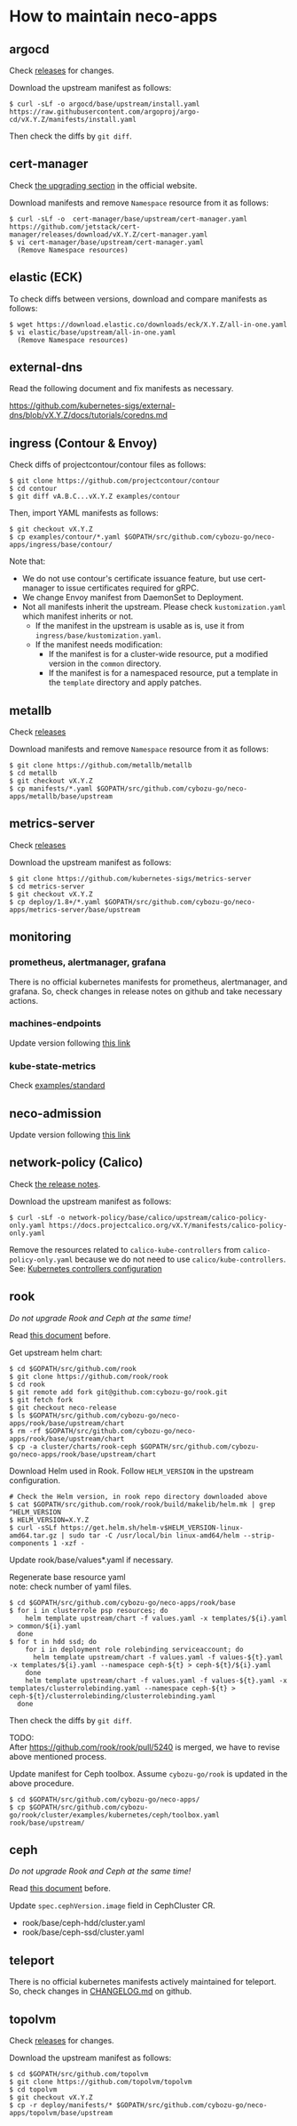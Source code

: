 How to maintain neco-apps
=========================

## argocd

Check [releases](https://github.com/argoproj/argo-cd/releases) for changes.

Download the upstream manifest as follows:

```console
$ curl -sLf -o argocd/base/upstream/install.yaml https://raw.githubusercontent.com/argoproj/argo-cd/vX.Y.Z/manifests/install.yaml
```

Then check the diffs by `git diff`.

## cert-manager

Check [the upgrading section](https://cert-manager.io/docs/installation/upgrading/) in the official website.

Download manifests and remove `Namespace` resource from it as follows:

```console
$ curl -sLf -o  cert-manager/base/upstream/cert-manager.yaml https://github.com/jetstack/cert-manager/releases/download/vX.Y.Z/cert-manager.yaml
$ vi cert-manager/base/upstream/cert-manager.yaml
  (Remove Namespace resources)
```

## elastic (ECK)

To check diffs between versions, download and compare manifests as follows:

```console
$ wget https://download.elastic.co/downloads/eck/X.Y.Z/all-in-one.yaml
$ vi elastic/base/upstream/all-in-one.yaml
  (Remove Namespace resources)
```

## external-dns

Read the following document and fix manifests as necessary.

https://github.com/kubernetes-sigs/external-dns/blob/vX.Y.Z/docs/tutorials/coredns.md

## ingress (Contour & Envoy)

Check diffs of projectcontour/contour files as follows:

```console
$ git clone https://github.com/projectcontour/contour
$ cd contour
$ git diff vA.B.C...vX.Y.Z examples/contour
```

Then, import YAML manifests as follows:

```console
$ git checkout vX.Y.Z
$ cp examples/contour/*.yaml $GOPATH/src/github.com/cybozu-go/neco-apps/ingress/base/contour/
```

Note that:
- We do not use contour's certificate issuance feature, but use cert-manager to issue certificates required for gRPC.
- We change Envoy manifest from DaemonSet to Deployment.
- Not all manifests inherit the upstream. Please check `kustomization.yaml` which manifest inherits or not.
  - If the manifest in the upstream is usable as is, use it from `ingress/base/kustomization.yaml`.
  - If the manifest needs modification:
    - If the manifest is for a cluster-wide resource, put a modified version in the `common` directory.
    - If the manifest is for a namespaced resource, put a template in the `template` directory and apply patches.

## metallb

Check [releases](https://github.com/metallb/metallb/releases)

Download manifests and remove `Namespace` resource from it as follows:

```console
$ git clone https://github.com/metallb/metallb
$ cd metallb
$ git checkout vX.Y.Z
$ cp manifests/*.yaml $GOPATH/src/github.com/cybozu-go/neco-apps/metallb/base/upstream
```

## metrics-server

Check [releases](https://github.com/kubernetes-sigs/metrics-server/releases)

Download the upstream manifest as follows:

```console
$ git clone https://github.com/kubernetes-sigs/metrics-server
$ cd metrics-server
$ git checkout vX.Y.Z
$ cp deploy/1.8+/*.yaml $GOPATH/src/github.com/cybozu-go/neco-apps/metrics-server/base/upstream
```

## monitoring

### prometheus, alertmanager, grafana

There is no official kubernetes manifests for prometheus, alertmanager, and grafana.
So, check changes in release notes on github and take necessary actions.

### machines-endpoints

Update version following [this link](https://github.com/cybozu/neco-containers/blob/master/machines-endpoints/TAG)

### kube-state-metrics

Check [examples/standard](https://github.com/kubernetes/kube-state-metrics/tree/master/examples/standard)

## neco-admission

Update version following [this link](https://github.com/cybozu/neco-containers/blob/master/admission/TAG)

## network-policy (Calico)

Check [the release notes](https://docs.projectcalico.org/release-notes/).

Download the upstream manifest as follows:

```console
$ curl -sLf -o network-policy/base/calico/upstream/calico-policy-only.yaml https://docs.projectcalico.org/vX.Y/manifests/calico-policy-only.yaml
```

Remove the resources related to `calico-kube-controllers` from `calico-policy-only.yaml` because we do not need to use `calico/kube-controllers`.
See: [Kubernetes controllers configuration](https://docs.projectcalico.org/reference/resources/kubecontrollersconfig)

## rook

*Do not upgrade Rook and Ceph at the same time!*

Read [this document](https://github.com/rook/rook/blob/master/Documentation/ceph-upgrade.md) before.

Get upstream helm chart:

```console
$ cd $GOPATH/src/github.com/rook
$ git clone https://github.com/rook/rook
$ cd rook
$ git remote add fork git@github.com:cybozu-go/rook.git
$ git fetch fork
$ git checkout neco-release
$ ls $GOPATH/src/github.com/cybozu-go/neco-apps/rook/base/upstream/chart
$ rm -rf $GOPATH/src/github.com/cybozu-go/neco-apps/rook/base/upstream/chart
$ cp -a cluster/charts/rook-ceph $GOPATH/src/github.com/cybozu-go/neco-apps/rook/base/upstream/chart
```

Download Helm used in Rook. Follow `HELM_VERSION` in the upstream configuration.

```console
# Check the Helm version, in rook repo directory downloaded above
$ cat $GOPATH/src/github.com/rook/rook/build/makelib/helm.mk | grep ^HELM_VERSION
$ HELM_VERSION=X.Y.Z
$ curl -sSLf https://get.helm.sh/helm-v$HELM_VERSION-linux-amd64.tar.gz | sudo tar -C /usr/local/bin linux-amd64/helm --strip-components 1 -xzf -
```

Update rook/base/values*.yaml if necessary.

Regenerate base resource yaml  
note: check number of yaml files.

```console
$ cd $GOPATH/src/github.com/cybozu-go/neco-apps/rook/base
$ for i in clusterrole psp resources; do
    helm template upstream/chart -f values.yaml -x templates/${i}.yaml > common/${i}.yaml
  done
$ for t in hdd ssd; do
    for i in deployment role rolebinding serviceaccount; do
      helm template upstream/chart -f values.yaml -f values-${t}.yaml -x templates/${i}.yaml --namespace ceph-${t} > ceph-${t}/${i}.yaml
    done
    helm template upstream/chart -f values.yaml -f values-${t}.yaml -x templates/clusterrolebinding.yaml --namespace ceph-${t} > ceph-${t}/clusterrolebinding/clusterrolebinding.yaml
  done
```

Then check the diffs by `git diff`.

TODO:  
After https://github.com/rook/rook/pull/5240 is merged, we have to revise above mentioned process.

Update manifest for Ceph toolbox.
Assume `cybozu-go/rook` is updated in the above procedure.

```console
$ cd $GOPATH/src/github.com/cybozu-go/neco-apps/
$ cp $GOPATH/src/github.com/cybozu-go/rook/cluster/examples/kubernetes/ceph/toolbox.yaml rook/base/upstream/
```

## ceph

*Do not upgrade Rook and Ceph at the same time!*

Read [this document](https://github.com/rook/rook/blob/master/Documentation/ceph-upgrade.md) before.

Update `spec.cephVersion.image` field in CephCluster CR.

- rook/base/ceph-hdd/cluster.yaml
- rook/base/ceph-ssd/cluster.yaml

## teleport

There is no official kubernetes manifests actively maintained for teleport.
So, check changes in [CHANGELOG.md](https://github.com/gravitational/teleport/blob/master/CHANGELOG.md) on github.

## topolvm

Check [releases](https://github.com/cybozu-go/topolvm/releases) for changes.

Download the upstream manifest as follows:

```console
$ cd $GOPATH/src/github.com/topolvm
$ git clone https://github.com/topolvm/topolvm
$ cd topolvm
$ git checkout vX.Y.Z
$ cp -r deploy/manifests/* $GOPATH/src/github.com/cybozu-go/neco-apps/topolvm/base/upstream
```
